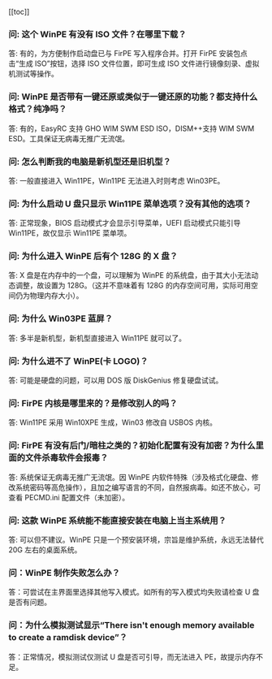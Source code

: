 [[toc]]

### 问: 这个 WinPE 有没有 ISO 文件？在哪里下载？

答: 有的，为方便制作启动盘已与 FirPE 写入程序合并。打开 FirPE 安装包点击“生成 ISO”按钮，选择 ISO 文件位置，即可生成 ISO 文件进行镜像刻录、虚拟机测试等操作。

### 问: WinPE 是否带有一键还原或类似于一键还原的功能？都支持什么格式？纯净吗？

答: 有的，EasyRC 支持 GHO WIM SWM ESD ISO，DISM++支持 WIM SWM ESD。工具保证无病毒无推广无流氓。

### 问: 怎么判断我的电脑是新机型还是旧机型？

答: 一般直接进入 Win11PE，Win11PE 无法进入时则考虑 Win03PE。

### 问: 为什么启动 U 盘只显示 Win11PE 菜单选项？没有其他的选项？

答: 正常现象，BIOS 启动模式才会显示引导菜单，UEFI 启动模式只能引导 Win11PE，故仅显示 Win11PE 菜单项。

### 问: 为什么进入 WinPE 后有个 128G 的 X 盘？

答: X 盘是在内存中的一个盘，可以理解为 WinPE 的系统盘，由于其大小无法动态调整，故设置为 128G。（这并不意味着有 128G 的内存空间可用，实际可用空间仍为物理内存大小）。

### 问: 为什么 Win03PE 蓝屏？

答: 多半是新机型，新机型直接进入 Win11PE 就可以了。

### 问: 为什么进不了 WinPE(卡 LOGO)？

答: 可能是硬盘的问题，可以用 DOS 版 DiskGenius 修复硬盘试试。

### 问: FirPE 内核是哪里来的？是修改别人的吗？

答: Win11PE 采用 Win10XPE 生成，Win03 修改自 USBOS 内核。

### 问: FirPE 有没有后门/暗柱之类的？初始化配置有没有加密？为什么里面的文件杀毒软件会报毒？

答: 系统保证无病毒无推广无流氓。因 WinPE 内软件特殊（涉及格式化硬盘、修改系统密码等高危操作），且加之编写语言的不同，自然报病毒。如还不放心，可查看 PECMD.ini 配置文件（未加密）。

### 问: 这款 WinPE 系统能不能直接安装在电脑上当主系统用？

答: 可以但不建议。WinPE 只是一个预安装环境，宗旨是维护系统，永远无法替代 20G 左右的桌面系统。

### 问：WinPE 制作失败怎么办？

答：可尝试在主界面里选择其他写入模式。如所有的写入模式均失败请检查 U 盘是否有问题。

### 问：为什么模拟测试显示“There isn't enough memory available to create a ramdisk device”？

答：正常情况，模拟测试仅测试 U 盘是否可引导，而无法进入 PE，故提示内存不足。
